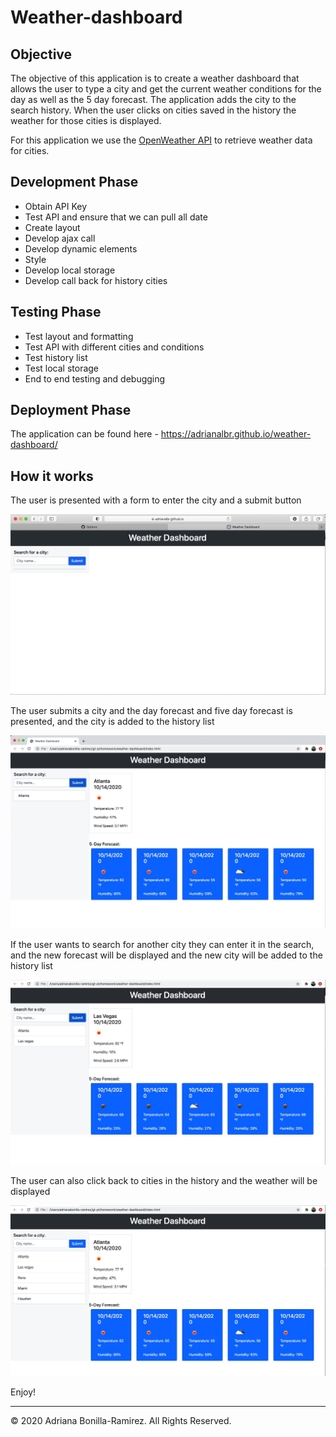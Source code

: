 # Weather-dashboard

## Objective

The objective of this application is to create a weather dashboard that allows the user to type a city and get the current weather conditions for the day as well as the 5 day forecast. The application adds the city to the search history.
When the user clicks on cities saved in the history the weather for those cities is displayed.

For this application we use the [OpenWeather API](https://openweathermap.org/api) to retrieve weather data for cities.

## Development Phase
- Obtain API Key
- Test API and ensure that we can pull all date
- Create layout
- Develop ajax call
- Develop dynamic elements
- Style
- Develop local storage
- Develop call back for history cities

## Testing Phase
- Test layout and formatting
- Test API with different cities and conditions
- Test history list
- Test local storage
- End to end testing and debugging

## Deployment Phase

The application can be found here - https://adrianalbr.github.io/weather-dashboard/

## How it works

The user is presented with a form to enter the city and a submit button

![weather-dashboard](images/weather-start.jpeg)

The user submits a city and the day forecast and five day forecast is presented, and the city is added to the history list

![weather-dashboard](images/First-search.jpeg)

If the user wants to search for another city they can enter it in the search, and the new forecast will be displayed and the new city will be added to the history list

![weather-dashboard](images/second-search.jpeg)

The user can also click back to cities in the history and the weather will be displayed

![weather-dashboard](images/history.jpeg)

Enjoy!
- - -
© 2020 Adriana Bonilla-Ramirez. All Rights Reserved.
